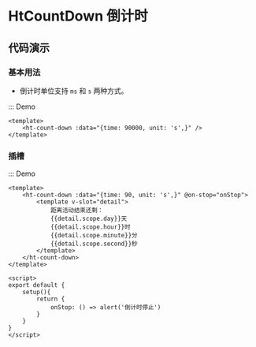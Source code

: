# HtCountDown 倒计时

## 代码演示

### 基本用法

- 倒计时单位支持 `ms` 和 `s` 两种方式。

::: Demo
```vue demo
<template>
    <ht-count-down :data="{time: 90000, unit: 's',}" />
</template>
```

### 插槽

::: Demo
```vue demo
<template>
    <ht-count-down :data="{time: 90, unit: 's',}" @on-stop="onStop">
        <template v-slot="detail">
            距离活动结束还剩：
            {{detail.scope.day}}天
            {{detail.scope.hour}}时
            {{detail.scope.minute}}分
            {{detail.scope.second}}秒
        </template>
    </ht-count-down>
</template>

<script>
export default {
    setup(){
        return {
            onStop: () => alert('倒计时停止')
        }
    }
}
</script>
```